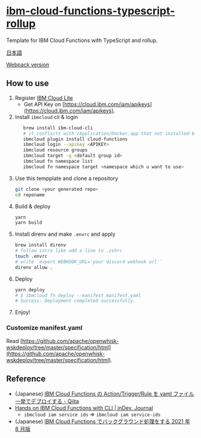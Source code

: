 # [ibm-cloud-functions-typescript-rollup](https://github.com/vivid-lapin/ibm-cloud-functions-typescript-rollup)

Template for IBM Cloud Functions with TypeScript and rollup.

[日本語](https://scrapbox.io/ci7lus/IBM_Cloud_Functions%E3%81%A7%E3%83%90%E3%83%83%E3%82%AF%E3%82%B0%E3%83%A9%E3%82%A6%E3%83%B3%E3%83%89%E5%87%A6%E7%90%86%E3%82%92%E3%81%99%E3%82%8B2021%E5%B9%B48%E6%9C%88%E7%89%88)

[Webpack version](https://github.com/vivid-lapin/ibm-cloud-functions-typescript-template)

## How to use

1. Register [IBM Cloud Lite](https://cloud.ibm.com/registration/startUpgradeToLite)
   - Get API Key on [https://cloud.ibm.com/iam/apikeys](https://cloud.ibm.com/iam/apikeys).
1. Install `ibmcloud` cli & login
   ```bash
      brew install ibm-cloud-cli
      # it conflicts with /Application/Docker.app that not installed by brew cask
      ibmcloud plugin install cloud-functions
      ibmcloud login --apikey <APIKEY>
      ibmcloud resource groups
      ibmcloud target -g <default group id>
      ibmcloud fn namespace list
      ibmcloud fn namespace target <namespace which u want to use>
   ```
1. Use this tempplate and clone a repository
   ```bash
   git clone <your generated repo>
   cd reponame
   ```
1. Build & deploy
   ```bash
   yarn
   yarn build
   ```
1. Install direnv and make `.envrc` and apply
   ```bash
   brew install direnv
   # follow intro like add a line to .zshrc
   touch .envrc
   # write `export WEBHOOK_URL='your discord webhook url'`
   direnv allow .
   ```
1. Deploy
   ```bash
   yarn deploy
   # $ ibmcloud fn deploy --manifest manifest.yaml
   # Success: Deployment completed successfully.
   ```
1. Enjoy!

### Customize manifest.yaml

Read [https://github.com/apache/openwhisk-wskdeploy/tree/master/specification/html](https://github.com/apache/openwhisk-wskdeploy/tree/master/specification/html).

## Reference

- (Japanese) [IBM Cloud Functions の Action/Trigger/Rule を yaml ファイル一発でデプロイする - Qiita](https://qiita.com/khayama/items/dd81cb137d44dd1e5332)
- [Hands on IBM Cloud Functions with CLI | inDev. Journal](https://frankindev.com/2020/10/20/hands-on-ibm-cloud-functions/)
  - `ibmcloud iam service ids` => `ibmcloud iam service-ids`
- (Japanese) [IBM Cloud Functions でバックグラウンド処理をする 2021 年 8 月版](https://scrapbox.io/ci7lus/IBM_Cloud_Functions%E3%81%A7%E3%83%90%E3%83%83%E3%82%AF%E3%82%B0%E3%83%A9%E3%82%A6%E3%83%B3%E3%83%89%E5%87%A6%E7%90%86%E3%82%92%E3%81%99%E3%82%8B2021%E5%B9%B48%E6%9C%88%E7%89%88)

